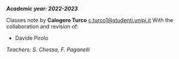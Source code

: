 
***Academic year: 2022-2023***

Classes note by **Calogero Turco** c.turco1@studenti.unipi.it
With the collaboration and revision of:
- Davide Pirolo

*Teachers: S. Chessa, F. Paganelli*

<div style="page-break-after: always"></div>